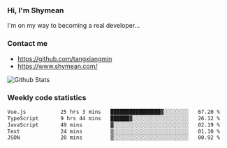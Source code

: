 ### Hi, I'm Shymean

I'm on my way to becoming a real developer...

### Contact me

- <https://github.com/tangxiangmin>
- <https://www.shymean.com/>

![Github Stats](https://github-readme-stats.vercel.app/api?username=tangxiangmin&show_icons=true&theme=dark)


###  Weekly code statistics

<!--START_SECTION:waka-->

```txt
Vue.js           25 hrs 3 mins   ████████████████▓░░░░░░░░   67.20 %
TypeScript       9 hrs 44 mins   ██████▓░░░░░░░░░░░░░░░░░░   26.12 %
JavaScript       49 mins         ▓░░░░░░░░░░░░░░░░░░░░░░░░   02.19 %
Text             24 mins         ▒░░░░░░░░░░░░░░░░░░░░░░░░   01.10 %
JSON             20 mins         ▒░░░░░░░░░░░░░░░░░░░░░░░░   00.92 %
```

<!--END_SECTION:waka-->